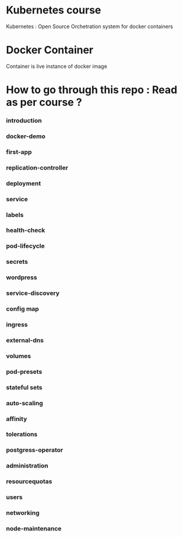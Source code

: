 # Kubernetes course

Kubernetes : Open Source Orchetration 
system for docker containers


# Docker Container

Container is live instance of docker image




# How to go through this repo : Read as per course ?

### introduction

### docker-demo

### first-app

### replication-controller

### deployment

### service


### labels

### health-check

### pod-lifecycle

### secrets

### wordpress

### service-discovery

### config map

### ingress

### external-dns

### volumes

### pod-presets

### stateful sets

### auto-scaling

### affinity

### tolerations

### postgress-operator

### administration

### resourcequotas

### users

### networking

### node-maintenance